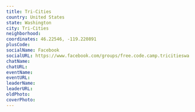 ```yaml
---
title: Tri-Cities
country: United States
state: Washington
city: Tri-Cities
neighborhood: 
coordinates: 46.22546, -119.220891
plusCode:
socialName: Facebook
socialURL: https://www.facebook.com/groups/free.code.camp.tricitieswa
chatName:
chatURL:
eventName:
eventURL:
leaderName:
leaderURL:
oldPhoto: 
coverPhoto:
---
```

